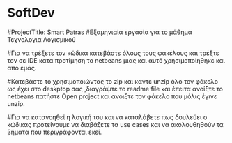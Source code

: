 # SoftDev
#ProjectTitle: Smart Patras
#Εξαμηνιαία εργασία για το μάθημα Τεχνολογια Λογισμικού



#Για να τρέξετε τον κώδικα κατεβάστε όλους τους φακέλους και τρέξτε τον σε IDE κατα προτίμηση το netbeans μιας και αυτό 
χρησιμοποίηθηκε και απο εμάς.

#Κατεβάστε το χρησιμοποιώντας το zip και καντε unzip όλο τον φάκελο ως έχει στο deskptop σας ,διαγράψτε το readme file και
έπειτα ανοίξτε το netbeans πατήστε Open project  και ανοιξτε τον φάκελο που μόλις έγινε unzip.


#Για να κατανοηθεί η λογική του και να καταλάβετε πως δουλεύει ο κώδικας προτείνουμε να διαβάζετε τα use cases και να ακολουθηθούν
τα βήματα που περιγράφονται εκεί.
